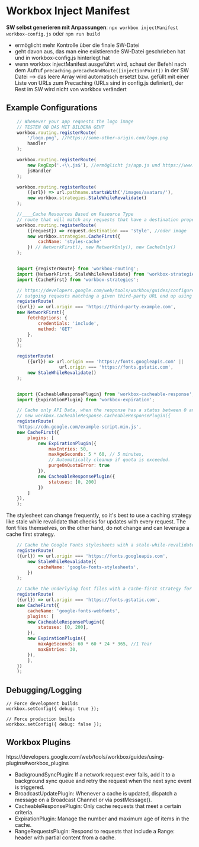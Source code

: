 # Workbox Inject Manifest
**SW selbst generieren mit Anpassungen**: `npx workbox injectManifest workbox-config.js` oder `npm run build`
* ermöglicht mehr Kontrolle über die finale SW-Datei
* geht davon aus, das man eine existierende SW-Datei geschrieben hat und in workbox-config.js hinterlegt hat
* wenn workbox injectManifest ausgeführt wird, schaut der Befehl nach dem Aufruf `precaching.precacheAndRoute([injectionPoint])` in der SW Datei
--> das leere Array wird automatisch ersetzt bzw. gefüllt mit einer Liste von URLs zum Precaching (URLs sind in config.js definiert), der Rest im SW wird nicht von workbox verändert

## Example Configurations
```js
    // Whenever your app requests the logo image
    // TESTEN OB DAS MIT BILDERN GEHT
    workbox.routing.registerRoute(
        '/logo.png', //https://some-other-origin.com/logo.png
        handler
    );

    workbox.routing.registerRoute(
        new RegExp('.+\\.js$'), //ermöglicht js/app.js und https://www.../js/app.js
        jsHandler
    );

    workbox.routing.registerRoute(
        ({url}) => url.pathname.startsWith('/images/avatars/'),
        new workbox.strategies.StaleWhileRevalidate()
    );

    //____Cache Resources Based on Resource Type
    // route that will match any requests that have a destination property set to 'script'.
    workbox.routing.registerRoute(
        ({request}) => request.destination === 'style', //oder image
        new workbox.strategies.CacheFirst({
            cachName: 'styles-cache'
        }) // NetworkFirst(), new NetworkOnly(), new CacheOnly()
    );


    import {registerRoute} from 'workbox-routing';
    import {NetworkFirst, StaleWhileRevalidate} from 'workbox-strategies';
    import {CacheFirst} from 'workbox-strategies';

    // https://developers.google.com/web/tools/workbox/guides/configure-workbox#custom_fetch_options_in_strategies
    // outgoing requests matching a given third-party URL end up using a credentials mode of 'include'
    registerRoute(
    ({url}) => url.origin === 'https://third-party.example.com',
    new NetworkFirst({
        fetchOptions: {
            credentials: 'include',
            method: 'GET'
        },
    })
    );

    registerRoute(
        ({url}) => url.origin === 'https://fonts.googleapis.com' ||
                    url.origin === 'https://fonts.gstatic.com',
        new StaleWhileRevalidate()
    );


    import {CacheableResponsePlugin} from 'workbox-cacheable-response';
    import {ExpirationPlugin} from 'workbox-expiration';

    // Cache only API Data, when the response has a status between 0 and 200
    // new workbox.cacheableResponse.CacheableResponsePlugin({
    registerRoute(
    'https://cdn.google.com/example-script.min.js',
    new CacheFirst({
        plugins: [
            new ExpirationPlugin({
                maxEntries: 50,
                maxAgeSeconds: 5 * 60, // 5 minutes,
                // Automatically cleanup if quota is exceeded.
                purgeOnQuotaError: true
            }),
            new CacheableResponsePlugin({
                statuses: [0, 200]
            })
        ]
    }),
    );
```

The stylesheet can change frequently, so it's best to use a caching strategy like stale while revalidate that checks for updates with every request. The font files themselves, on the other hand, do not change and can leverage a cache first strategy.
``` js
    // Cache the Google Fonts stylesheets with a stale-while-revalidate strategy.
    registerRoute(
    ({url}) => url.origin === 'https://fonts.googleapis.com',
        new StaleWhileRevalidate({
            cacheName: 'google-fonts-stylesheets',
        })
    );

    // Cache the underlying font files with a cache-first strategy for 1 year.
    registerRoute(
    ({url}) => url.origin === 'https://fonts.gstatic.com',
    new CacheFirst({
        cacheName: 'google-fonts-webfonts',
        plugins: [
        new CacheableResponsePlugin({
            statuses: [0, 200],
        }),
        new ExpirationPlugin({
            maxAgeSeconds: 60 * 60 * 24 * 365, //1 Year
            maxEntries: 30,
        }),
        ],
    })
    );
```

## Debugging/Logging
```
// Force development builds
workbox.setConfig({ debug: true });

// Force production builds
workbox.setConfig({ debug: false });
```

## Workbox Plugins
htps://developers.google.com/web/tools/workbox/guides/using-plugins#workbox_plugins
* BackgroundSyncPlugin: If a network request ever fails, add it to a background sync queue and retry the request when the next sync event is triggered.
* BroadcastUpdatePlugin: Whenever a cache is updated, dispatch a message on a Broadcast Channel or via postMessage().
* CacheableResponsePlugin: Only cache requests that meet a certain criteria.
* ExpirationPlugin: Manage the number and maximum age of items in the cache.
* RangeRequestsPlugin: Respond to requests that include a Range: header with partial content from a cache.